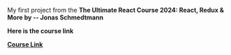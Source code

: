 My first project from the <strong>The Ultimate React Course 2024: React, Redux & More by -- Jonas Schmedtmann</string>


Here is the course link

<a href="https://www.udemy.com/course/the-ultimate-react-course/?couponCode=KEEPLEARNING">Course Link </a>